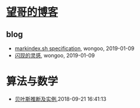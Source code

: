 # [望哥的博客](http://blog.sisopipo.com)

## blog
* [markindex.sh specification](/markindex), wongoo, 2019-01-09
* [闪现的灵感](/flash-idea), wongoo, 2019-01-09
# 算法与数学
* [贝叶斯推断及实例](/2018/2018-09-21-bayesian-inference),2018-09-21 16:41:13
